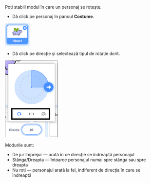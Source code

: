 Poți stabili modul în care un personaj se rotește.

- Dă click pe personaj în panoul **Costume**.

![personaj evidențiat](images/click-sprite.png)

- Dă click pe direcție și selectează tipul de rotație dorit.

![Stil diferit de rotire](images/rotation-style.png)

Modurile sunt:

- De jur împrejur — arată în ce direcție se îndreaptă personajul
- Stânga/Dreapta — întoarce personajul numai spre stânga sau spre dreapta
- Nu roti — personajul arată la fel, indiferent de direcția în care se îndreaptă